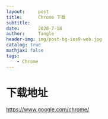 ```yaml
---
layout:     post
title:      Chrome 下载
subtitle:   
date:       2020-7-18
author:     Tangle
header-img: img/post-bg-ios9-web.jpg
catalog: true
mathjax: false
tags:
    - Chrome
---
```


# 下载地址

https://www.google.com/chrome/
